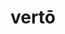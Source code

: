 ---
title: vertō
meaning: to turn
ch: [fourteen, f3, f]
pos: verb
inf: vertere
secondppstem: vert
infend: ere
conjugation: third
derivatives: conversion, vertical, invert
six: y
---
